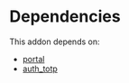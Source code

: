 # Dependencies

This addon depends on:

- [portal](../../../../../oca-ocb-website/odoo-bringout-oca-ocb-portal)
- [auth_totp](../../../../odoo-bringout-oca-ocb-auth_totp)
